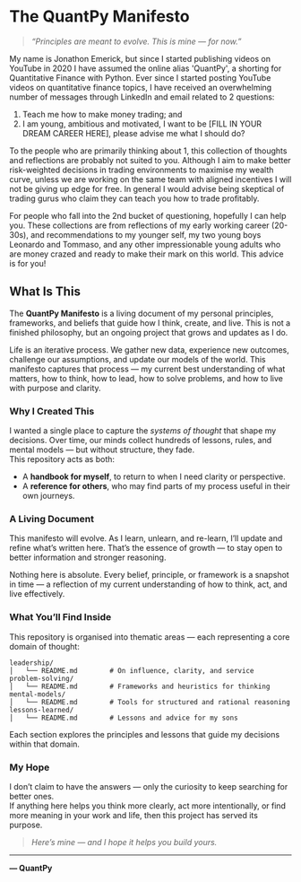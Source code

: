 # The QuantPy Manifesto

> *“Principles are meant to evolve. This is mine — for now.”*

My name is Jonathon Emerick, but since I started publishing videos on YouTube in 2020 I have assumed the online alias 'QuantPy', a shorting for Quantitative Finance with Python. Ever since I started posting YouTube videos on quantitative finance topics, I have received an overwhelming number of messages through LinkedIn and email related to 2 questions:
1. Teach me how to make money trading; and
2. I am young, ambitious and motivated, I want to be [FILL IN YOUR DREAM CAREER HERE], please advise me what I should do?

To the people who are primarily thinking about 1, this collection of thoughts and reflections are probably not suited to you. Although I aim to make better risk-weighted decisions in trading environments to maximise my wealth curve, unless we are working on the same team with aligned incentives I will not be giving up edge for free. 
In general I would advise being skeptical of trading gurus who claim they can teach you how to trade profitably.

For people who fall into the 2nd bucket of questioning, hopefully I can help you. These collections are from reflections of my early working career (20-30s), and recommendations to my younger self, my two young boys Leonardo and Tommaso, and any other impressionable young adults who are money crazed and ready to make their mark on this world. This advice is for you!

## What Is This
The **QuantPy Manifesto** is a living document of my personal principles, frameworks, and beliefs that guide how I think, create, and live. This is not a finished philosophy, but an ongoing project that grows and updates as I do.

Life is an iterative process. We gather new data, experience new outcomes, challenge our assumptions, and update our models of the world. This manifesto captures that process — my current best understanding of what matters, how to think, how to lead, how to solve problems, and how to live with purpose and clarity.

### Why I Created This
I wanted a single place to capture the *systems of thought* that shape my decisions. Over time, our minds collect hundreds of lessons, rules, and mental models — but without structure, they fade.  
This repository acts as both:
- A **handbook for myself**, to return to when I need clarity or perspective.
- A **reference for others**, who may find parts of my process useful in their own journeys.

### A Living Document
This manifesto will evolve. As I learn, unlearn, and re-learn, I’ll update and refine what’s written here. That’s the essence of growth — to stay open to better information and stronger reasoning.

Nothing here is absolute. Every belief, principle, or framework is a snapshot in time — a reflection of my current understanding of how to think, act, and live effectively.

### What You’ll Find Inside
This repository is organised into thematic areas — each representing a core domain of thought:

```
leadership/
│   └── README.md        # On influence, clarity, and service
problem-solving/
│   └── README.md        # Frameworks and heuristics for thinking
mental-models/
│   └── README.md        # Tools for structured and rational reasoning
lessons-learned/
│   └── README.md        # Lessons and advice for my sons
```

Each section explores the principles and lessons that guide my decisions within that domain.

### My Hope
I don’t claim to have the answers — only the curiosity to keep searching for better ones.  
If anything here helps you think more clearly, act more intentionally, or find more meaning in your work and life, then this project has served its purpose.

> *Here’s mine — and I hope it helps you build yours.*

---

**— QuantPy**
